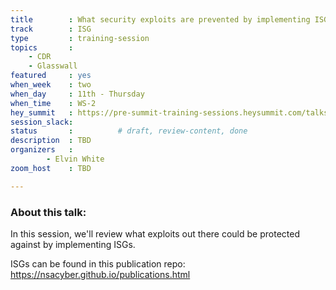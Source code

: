 ```yaml
---
title        : What security exploits are prevented by implementing ISGs
track        : ISG
type         : training-session
topics       :
    - CDR
    - Glasswall
featured     : yes
when_week    : two
when_day     : 11th - Thursday
when_time    : WS-2
hey_summit   : https://pre-summit-training-sessions.heysummit.com/talks/isgs-what-security-exploits-are-negated-by-following-these-standards-2pm-bst/
session_slack: 
status       :          # draft, review-content, done
description  : TBD
organizers   : 
        - Elvin White
zoom_host    : TBD

---
```


### About this talk:

In this session, we'll review what exploits out there could be protected against by implementing ISGs.

ISGs can be found in this publication repo:
https://nsacyber.github.io/publications.html  

